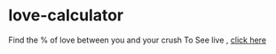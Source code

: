 # love-calculator
Find the % of love between you and your crush
To See live ,
[click here](https://love-calculator-s34x.vercel.app/)
